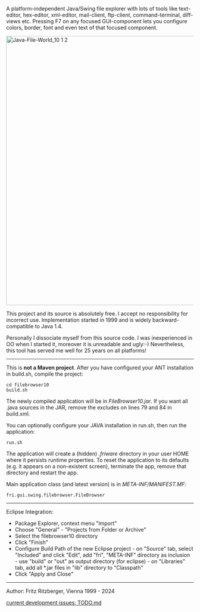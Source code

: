 A platform-independent Java/Swing file explorer with lots of tools like text-editor, hex-editor, xml-editor, mail-client, ftp-client, command-terminal, diff-views etc.
Pressing F7 on any focused GUI-component lets you configure colors, border, font and even text of that focused component.

<img width="544" height="723" alt="Java-File-World_10 1 2" src="https://github.com/user-attachments/assets/115214f8-58cd-4288-8a80-1a1b8a4a9127" />

This project and its source is absolutely free.
I accept no responsibility for incorrect use.
Implementation started in 1999 and is widely backward-compatible to Java 1.4.

Personally I dissociate myself from this source code. 
I was inexperienced in OO when I started it, moreover it is unreadable and ugly:-)
Nevertheless, this tool has served me well for 25 years on all platforms!

----

This is **not a Maven project**.
After you have configured your ANT installation in build.sh, compile the project:

	cd filebrowser10
	build.sh

The newly compiled application will be in *FileBrowser10.jar*.
If you want all .java sources in the JAR, remove the excludes on lines 79 and 84 in build.xml.

You can optionally configure your JAVA installation in run.sh, then run the application:

	run.sh
	
The application will create a (hidden) *.friware* directory in your user HOME where it persists runtime properties.
To reset the application to its defaults (e.g. it appears on a non-existent screen),
terminate the app, remove that directory and restart the app.

Main application class (and latest version) is in *META-INF/MANIFEST.MF*:

	fri.gui.swing.filebrowser.FileBrowser


----

Eclipse Integration:

- Package Explorer, context menu "Import"
- Choose "General" - "Projects from Folder or Archive"
- Select the filebrowser10 directory
- Click "Finish"
- Configure Build Path of the new Eclipse project
		- on "Source" tab, select "Included" and click "Edit", add "fri", "META-INF" directory as inclusion
		- use "build" or "out" as output directory (for eclipse)
		- on "Libraries" tab, add all *.jar files in "lib" directory to "Classpath"
- Click "Apply and Close"

----

Author: Fritz Ritzberger, Vienna
1999 - 2024

[current development issues: TODO.md](TODO.md)
